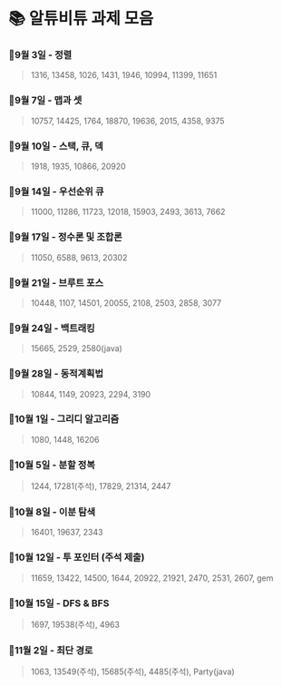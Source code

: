 # 📚 알튜비튜 과제 모음
  ### 📗9월 3일 - 정렬
  >1316, 13458, 1026, 1431, 1946, 10994, 11399, 11651
  ### 📗9월 7일 - 맵과 셋
  >10757, 14425, 1764, 18870, 19636, 2015, 4358, 9375
  ### 📗9월 10일 - 스택, 큐, 덱
  >1918, 1935, 10866, 20920
  ### 📗9월 14일 - 우선순위 큐
  >11000, 11286, 11723, 12018, 15903, 2493, 3613, 7662
  ### 📗9월 17일 - 정수론 및 조합론
  >11050, 6588, 9613, 20302
  ### 📗9월 21일 - 브루트 포스
  >10448, 1107, 14501, 20055, 2108, 2503, 2858, 3077
  ### 📗9월 24일 - 백트래킹
  >15665, 2529, 2580(java)
  ### 📗9월 28일 - 동적계획법
  >10844, 1149, 20923, 2294, 3190
  ### 📗10월 1일 - 그리디 알고리즘
  >1080, 1448, 16206
  ### 📗10월 5일 - 분할 정복
  >1244, 17281(주석), 17829, 21314, 2447
  ### 📗10월 8일 - 이분 탐색
  >16401, 19637, 2343
  ### 📒10월 12일 - 투 포인터 (주석 제출)
  >11659, 13422, 14500, 1644, 20922, 21921, 2470, 2531, 2607, gem
  ### 📗10월 15일 - DFS & BFS
  >1697, 19538(주석), 4963
  ### 📗11월 2일 - 최단 경로
  >1063, 13549(주석), 15685(주석), 4485(주석), Party(java)

